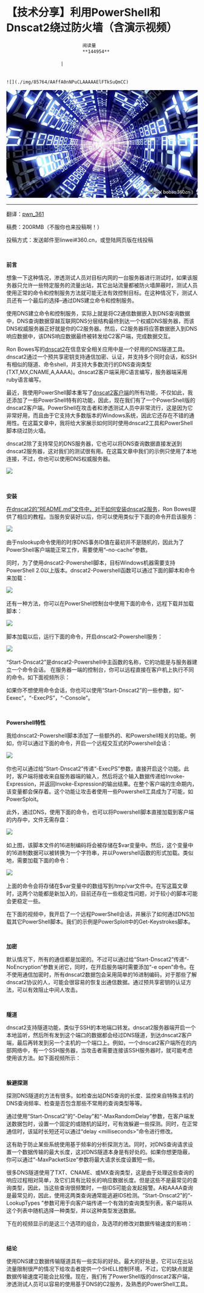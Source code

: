 
# 【技术分享】利用PowerShell和Dnscat2绕过防火墙（含演示视频）


                                阅读量   
                                **144954**
                            
                        |
                        
                                                                                                                                    ![](./img/85764/AAffA0nNPuCLAAAAAElFTkSuQmCC)
                                                                                            



**[![](./img/85764/t01e3528c0f3d2a31a8.jpg)](./img/85764/t01e3528c0f3d2a31a8.jpg)**

****

翻译：[pwn_361](http://bobao.360.cn/member/contribute?uid=2798962642)

稿费：200RMB（不服你也来投稿啊！）

投稿方式：发送邮件至linwei#360.cn，或登陆网页版在线投稿

**<br>**

**前言**

想象一下这种情况，渗透测试人员对目标内网的一台服务器进行测试时，如果该服务器只允许一些特定服务的流量出站，其它出站流量都被防火墙屏蔽时，测试人员使用正常的命令和控制服务方法就可能无法有效控制目标。在这种情况下，测试人员还有一个最后的选择–通过DNS建立命令和控制服务。

使用DNS建立命令和控制服务，实际上就是将C2通信数据嵌入到DNS查询数据中，DNS查询数据穿越互联网DNS分层结构最终到达一个权威DNS服务器，而该DNS权威服务器正好就是你的C2服务器。然后，C2服务器将应答数据嵌入到DNS响应数据中，该DNS响应数据最终被转发给C2客户端，完成数据交互。

Ron Bowes写的[dnscat2](https://github.com/iagox86/dnscat2)在信息安全相关应用中是一个好用的DNS隧道工具。dnscat2通过一个预共享密钥支持通信加密、认证，并支持多个同时会话，和SSH有相似的隧道、命令shell，并支持大多数流行的DNS查询类型(TXT,MX,CNAME,A,AAAA)。dnscat2客户端采用C语言编写，服务器端采用ruby语言编写。

最近，我使用PowerShell脚本重写了[dnscat2客户端](https://github.com/lukebaggett/dnscat2-powershell)的所有功能，不仅如此，我还添加了一些PowerShell特有的功能，因此，现在我们有了一个PowerShell版的dnscat2客户端。PowerShell在攻击者和渗透测试人员中非常流行，这是因为它非常好用，而且由于它支持大多数版本的Windows系统，因此它还存在不错的通用性。在这篇文章中，我将给大家展示如何同时使用dnscat2工具和PowerShell脚本绕过防火墙。

dnscat2除了支持常见的DNS服务器，它也可以将DNS查询数据直接发送到dnscat2服务器，这对我们的测试很有用。在这篇文章中我们的示例只使用了本地连接，不过，你也可以使用DNS权威服务器。

[![](./img/85764/AAffA0nNPuCLAAAAAElFTkSuQmCC)](https://p0.ssl.qhimg.com/t01f379812b6d88e2b4.png)

<br>

**安装**

[在dnscat2的“README.md”文件中，对于如何安装dnscat2服务](https://github.com/iagox86/dnscat2#server)，Ron Bowes提供了相应的教程。当服务安装好以后，你可以使用类似于下面的命令开启该服务：

[![](./img/85764/AAffA0nNPuCLAAAAAElFTkSuQmCC)](https://p2.ssl.qhimg.com/t0113c9a4af48f37a1a.png)

由于nslookup命令使用的时序DNS事务ID值在最初并不是随机的，因此为了PowerShell客户端能正常工作，需要使用“–no-cache”参数。

同时，为了使用dnscat2-Powershell脚本，目标Windows机器需要支持PowerShell 2.0以上版本。dnscat2-Powershell函数可以通过下面的脚本和命令来加载：

[![](./img/85764/AAffA0nNPuCLAAAAAElFTkSuQmCC)](https://p4.ssl.qhimg.com/t018e1e0de77e93b8b1.png)

还有一种方法，你可以在PowerShell控制台中使用下面的命令，远程下载并加载脚本：

[![](./img/85764/AAffA0nNPuCLAAAAAElFTkSuQmCC)](https://p5.ssl.qhimg.com/t01085255a832228196.png)

脚本加载以后，运行下面的命令，开启dnscat2-Powershell服务：

[![](./img/85764/AAffA0nNPuCLAAAAAElFTkSuQmCC)](https://p1.ssl.qhimg.com/t015384a703356c7a39.png)

“Start-Dnscat2”是dnscat2-Powershell中主函数的名称，它的功能是与服务器建立一个命令会话。 在服务器一端的控制台，你可以远程直接在客户机上执行不同的命令。如下面视频所示：



如果你不想使用命令会话，你也可以使用“Start-Dnscat2”的一些参数，如“-Eexec”，“-ExecPS”，“-Console”。

<br>

**Powershell特性**

我给dnscat2-Powershell脚本添加了一些额外的、和Powershell相关的功能。例如，你可以通过下面的命令，开启一个远程交互式的Powershell会话：

[![](./img/85764/AAffA0nNPuCLAAAAAElFTkSuQmCC)](https://p2.ssl.qhimg.com/t011d459fdb0f1ca375.png)

你也可以通过给“Start-Dnscat2”传递“-ExecPS”参数，直接开启这个功能。此时，客户端将接收来自服务器端的输入，然后将这个输入数据传递给Invoke-Expression，并返回Invoke-Expression的输出结果。在整个客户端的生命期内，该变量都会保存着。这个功能让攻击者使用一些Powershell工具成为了可能，如PowerSploit。

此外，通过DNS，使用下面的命令，也可以将Powershell脚本直接加载到客户端的内存中，文件无需存盘：

[![](./img/85764/AAffA0nNPuCLAAAAAElFTkSuQmCC)](https://p2.ssl.qhimg.com/t01fe9a247596a0b7cd.png)

如上图，该脚本文件的16进制编码将会被存储在$var变量中。然后，这个变量中的16进制数据可以被转换为一个字符串，并以Powershell函数的形式加载。类似地，需要加载下面的命令：

[![](./img/85764/AAffA0nNPuCLAAAAAElFTkSuQmCC)](https://p0.ssl.qhimg.com/t0183a7b498b7118d9f.png)

上面的命令会将存储在$var变量中的数组写到/tmp/var文件中。在写这篇文章时，这两个功能都是新加入的，目前还存在一些稳定性问题，对于较小的脚本可能会更稳定一些。

在下面的视频中，我开启了一个远程PowerShell会话，并展示了如何通过DNS加载其它PowerShell脚本。我们的示例是PowerSploit中的Get-Keystrokes脚本。



<br>

**加密**

默认情况下，所有的通信都是加密的。不过可以通过给“Start-Dnscat2”传递“-NoEncryption”参数关闭它，同时，在开启服务端时需要添加“-e open”命令。在不使用通信加密时，所有dnscat2数据包会采用简单的16进制编码，对于那些了解dnscat2协议的人，可能会很容易的恢复出通信数据。通过预共享密钥的认证方法，可以有效阻止中间人攻击。

<br>

**隧道**

dnscat2支持隧道功能，类似于SSH的本地端口转发。dnscat2服务器端开启一个本地监听，然后所有发到这个端口的数据都会经过DNS隧道，到达dnscat2客户端，最后再转发到另一个主机的一个端口上。例如，一个dnscat2客户端所在的内部网络中，有一个SSH服务器，当攻击者需要连接该SSH服务器时，就可能考虑使用该方法。如下面视频所示：



<br>

**躲避探测**

探测DNS隧道的方法有很多。如检查出站DNS查询的长度、监控来自特殊主机的DNS查询频率、检查是否包含那些不常用的查询类型等等。

通过使用“Start-Dnscat2”的“-Delay”和“-MaxRandomDelay”参数，在客户端发送数据包时，设置一个固定的或随机的延时，可有效躲避一些探测。同时，在正常通信时，该延时长短还可以通过“delay &lt;milliseconds&gt;”命令进行修改。

这有助于防止某些系统使用基于频率的分析探测方法。同时，对DNS查询请求设置一个数据传输的最大长度，这对DNS隧道本身是有好处的。如果你想更隐蔽，你可以通过“-MaxPacketSize”参数将最大请求长度设置短一些。

很多DNS隧道使用了TXT、CNAME、或MX查询类型，这是由于处理这些查询的响应过程相对简单，及它们具有比较长的响应数据长度。但是这些不是最常见的查询类型，因此，当这些查询很频繁时，一些IDS可能会发起报警。A和AAAA查询是最常见的，因此，使用这两类查询通常能逃避IDS检测。“Start-Dnscat2”的“-LookupTypes ”参数可用于向客户端传递一个有效的查询类型列表，客户端将从这个列表中随机选择一种类型，并以这种类型发送数据。

下在的视频显示的是这三个选项的组合，及选项的修改对数据传输速度的影响：



<br>

**结论**

使用DNS建立数据传输隧道具有一些实际的好处。最大的好处是，它可以在出站流量限制很严的情况下给攻击者提供一个SHELL控制环境，不过，它的缺点就是数据传输速度可能会比较慢。现在，我们有了PowerShell版的dnscat2客户端，渗透测试人员可以容易的使用基于DNS的C2服务，及熟悉的PowerShell工具。
